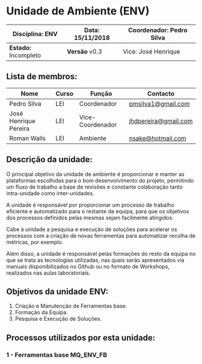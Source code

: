 # **Unidade de Ambiente (ENV)**
| Disciplina: ENV | Data: 15/11/2018 | Coordenador: Pedro Silva|    
| - | - | - |
| **Estado:** Incompleto | **Versão** v0.3 |    Vice: José Henrique

## **Lista de membros:**
| Nome | Curso | Função | Contacto |
| -    | -     | -      | -        |
| Pedro Silva           | LEI | Coordenador    |pmsilva1@gmail.com  |
| José Henrique Pereira | LEI | Vice-Coordenador    |jhdpereira@gmail.com |
| Roman Walls           | LEI | Ambiente    |nsake@hotmail.com  |

## **Descrição da unidade:**
O principal objetivo da unidade de ambiente é proporcionar e manter as plataformas escolhidas para o bom desenvolvimento do projeto, permitindo um fluxo de trabalho a base de revisões e constante colaboração tanto intra-unidade como inter-unidades.

A unidade é responsável por proporcionar um processo de trabalho eficiente e automatizado para o restante da equipa, para que os objetivos dos processos definidos pelas mesmas sejam facilmente atingidos.

Cabe à unidade a pesquisa e execução de soluções para acelerar os processos com a criação de novas ferramentas para automatizar recolha de métricas, por exemplo.

Além disso, a unidade é responsável pelas formações do resto da equipa no que se trata as tecnologias utilizadas, nas quais serão apresentados via manuais disponibilizados no Github ou no formato de Workshops, realizados nas aulas laboratoriais.

## **Objetivos da unidade ENV:**
1. Criação e Manutenção de Ferramentas base.
2. Formação da Equipa.
3. Pesquisa e Execução de Soluções.

## **Processos utilizados por esta unidade:**

### 1 - Ferramentas base  **MQ_ENV_FB** 


